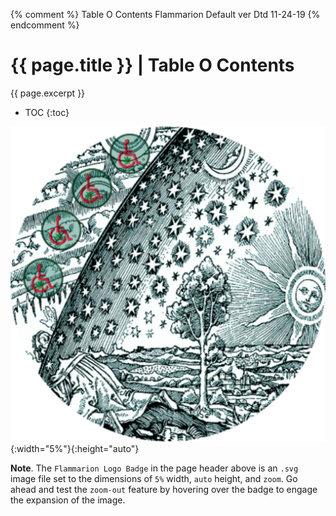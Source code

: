 {% comment %} Table O Contents Flammarion Default ver Dtd 11-24-19 {% endcomment %}

# {{ page.title }} | Table O Contents

{{ page.excerpt }}

- TOC
{:toc}

![Flammarion™ Through The Celestial Sphere Logo Badge](../assets/img/svg/MMI-Medmj-Org-Got-Tree-Flammarion-Person-Through-Celestial-Sphere-circle-543-x-543.svg){:width="5%"}{:height="auto"}

**Note**. The `Flammarion Logo Badge` in the page header above is an `.svg` image file set to the dimensions of `5%` width, `auto` height, and `zoom`. Go ahead and test the `zoom-out` feature by hovering over the badge to engage the expansion of the image.
